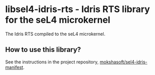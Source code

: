 # libsel4-idris-rts - Idris RTS library for the seL4 microkernel
The Idris RTS compiled to the seL4 microkernel.

## How to use this library?
See the instructions in the project repository, [mokshasoft/sel4-idris-manifest](https://github.com/mokshasoft/sel4-idris-manifest).
